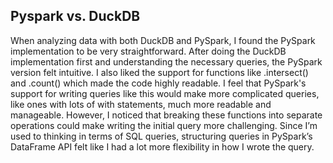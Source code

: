## Pyspark vs. DuckDB
When analyzing data with both DuckDB and PySpark, I found the PySpark implementation to be very straightforward. 
After doing the DuckDB implementation first and understanding the necessary queries, the PySpark version felt intuitive. 
I also liked the support for functions like .intersect() and .count() which made the code highly readable. I feel that PySpark's support for
writing queries like this would make more complicated queries, like ones with lots of with statements, much more readable and manageable. 
However, I noticed that breaking these functions into separate operations could make writing the initial query more challenging. 
Since I’m used to thinking in terms of SQL queries, structuring queries in PySpark’s DataFrame API felt like I had a lot more flexibility in how I wrote the query.

